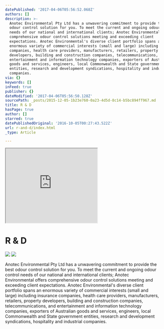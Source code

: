 ```yaml
---
datePublished: '2017-04-06T05:56:52.068Z'
authors: []
description: >-
  Anotec Environmental Pty Ltd has a unwavering commitment to provide the best
  odour control solution for you. To meet the current and ongoing odour control
  needs of our national and international clients; Anotec Environmental offers
  comprehensive odour control solutions meeting and exceeding client
  expectations. Anotec Environmental's diverse client portfolio spans an
  enormous variety of commercial interests (small and large) including insurance
  companies, health care providers, manufacturers, retailers, property
  developers, building and construction companies, telecommunications, and
  entertainment and information technology companies, exporters of Australian
  goods and services, engineers, local Commonwealth and State government
  entities, research and development syndications, hospitality and industrial
  companies.
via: {}
keywords: []
inFeed: true
publisher: {}
dateModified: '2017-04-06T05:56:50.128Z'
sourcePath: _posts/2015-12-05-1b23e760-0a23-4d5d-8c14-b5bc894ff967.md
title: R & D
hasPage: true
author: []
starred: true
datePublishedOriginal: '2016-10-05T00:27:43.522Z'
url: r-and-d/index.html
_type: Article

---
```

<iframe src="https://the-grid.github.io/ed-userhtml/?g=eJx1VMFu2zAMvecrGB8aZ3XkDkUvTdqhXXPoYVmxFrsEwaDJtK3UkQyJTmas_fdRjtMWLZZDSFqP5OMT7dlwMoF7ko7A5nDlW6Pgxumc4KvNECaTy8HMK6druhwM88Yo0tbEY_g7ANhKBzRlR-cQE1zATpvM7kQW8t_HH46fnmC5SmBIQhtNY3BIjTMQwq19xAy-wNbqDOI-TVnjbYVwdAS9K9A56z48iKP9AN7oukYCbVTVZFyQdlqhiMZjOGe-L30uYHiSAI9BYoNU2szzoyVEOkNDOm-jBCJukOsieOSkegyOQ48UnAx_N92RL-0u2FqbLq5lgcGWXClYm-edMRGs-oa5VGRdyw1ftMW9uHAQ5J3o4ReEN9M-6GGGa1w5J1tRO0uW2hqFr8LASlZVLF3RbHgeP07AiMb4kiXiXgmTqBtfxia4-5rPwTwnr3qI3Lq5VGX8kSQtccWdXybhky67K1xZmb0djQ5ZYQBkIgnYBPS-KzLyFM84ZuebpFIo1FVscAc3kpDHT4HbfgqJliGZVd1EQjnk83mFIYqj_bZG405hACuCFIyPCP9QupZb2SO4jJDdwu83wHIl6711utBBzUgaa9qNbXwH9S4Ao5Ko9udpuvb9IvNibtJ-x9IIjpn_MUSdR8ET65DfcTFvaRdIPWd_3T7IYiE3-Mp-ebIKF1VLx4AFv4q8rh4dXSPfBcYsm-mFng6eY_7ryIj7xe3d3fzh18_5j_vb7wvuNzoRp-Lz6AAIVxKPtD_LdwXl-LhVI06epYd3fBa-B3OT_e9r8A8yekuT" height="244" style=""></iframe>

# R & D
![](https://the-grid-user-content.s3-us-west-2.amazonaws.com/47609840-4471-4bc4-80e3-0eb6aef3dfaf.png)
![](https://the-grid-user-content.s3-us-west-2.amazonaws.com/6fe13cce-303b-4240-ba5b-a03725b77599.jpg)

Anotec Environmental Pty Ltd has a unwavering commitment to provide the best odour control solution for you. To meet the current and ongoing odour control needs of our national and international clients; Anotec Environmental offers comprehensive odour control solutions meeting and exceeding client expectations. Anotec Environmental's diverse client portfolio spans an enormous variety of commercial interests (small and large) including insurance companies, health care providers, manufacturers, retailers, property developers, building and construction companies, telecommunications, and entertainment and information technology companies, exporters of Australian goods and services, engineers, local Commonwealth and State government entities, research and development syndications, hospitality and industrial companies.